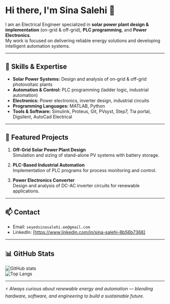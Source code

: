 # Hi there, I'm Sina Salehi 👋

I am an Electrical Engineer specialized in **solar power plant design & implementation** (on-grid & off-grid), **PLC programming**, and **Power Electronics**.  
My work is focused on delivering reliable energy solutions and developing intelligent automation systems.  

---

## 🔧 Skills & Expertise
- **Solar Power Systems:** Design and analysis of on-grid & off-grid photovoltaic plants  
- **Automation & Control:** PLC programming (ladder logic, industrial automation)  
- **Electronics:** Power electronics, inverter design, industrial circuits  
- **Programming Languages:** MATLAB, Python  
- **Tools & Software:** Simulink, Proteus, Git, PVsyst, Step7, Tia portal, Digsilent, AutoCad Electrical  

---

## 🚀 Featured Projects
1. **Off-Grid Solar Power Plant Design**  
   Simulation and sizing of stand-alone PV systems with battery storage.  

2. **PLC-Based Industrial Automation**  
   Implementation of PLC programs for process monitoring and control.  

3. **Power Electronics Converter**  
   Design and analysis of DC-AC inverter circuits for renewable applications.  



---

## 📫 Contact
- Email: `seyedsinasalehi.ee@gmail.com`  
- LinkedIn: [https://www.linkedin.com/in/sina-salehi-8b56b7368]

---

## 📊 GitHub Stats
![GitHub stats](https://github-readme-stats.vercel.app/api?username=Sina-Salehi&show_icons=true&count_private=true)  
![Top Langs](https://github-readme-stats.vercel.app/api/top-langs/?username=Sina-Salehi&layout=compact)

---

⚡ *Always curious about renewable energy and automation — blending hardware, software, and engineering to build a sustainable future.*  
